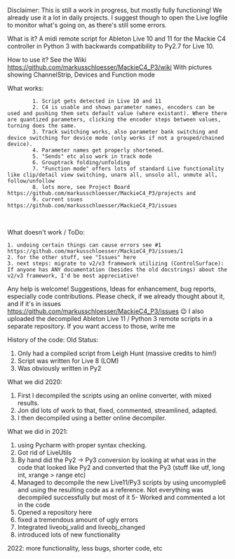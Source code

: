 Disclaimer:
This is still a work in progress, but mostly fully functioning! We already use it a lot in daily projects.
I suggest though to open the Live logfile to monitor what's going on, as there's still some errors. 


What is it?
A midi remote script for Ableton Live 10 and 11 for the Mackie C4 controller in Python 3 with backwards compatibility to Py2.7 for Live 10.

How to use it?
See the Wiki https://github.com/markusschloesser/MackieC4_P3/wiki
With pictures showing ChannelStrip, Devices and Function mode

What works:

			1. Script gets detected in Live 10 and 11
			2. C4 is usable and shows parameter names, encoders can be used and pushing them sets default value (where existant). Where there are quantized parameters, clicking the encoder steps between values, turning does the same.
			3. Track switching works, also parameter bank switching and device switching for device mode (only works if not a grouped/chained device). 
			4. Parameter names get properly shortened.  
			5. "Sends" etc also work in track mode
			6. Grouptrack folding/unfolding
			7. "Function mode" offers lots of standard Live functionality like clip/detail view switching, unarm all, unsolo all, unmute all, follow/unfollow
			8. lots more, see Project Board https://github.com/markusschloesser/MackieC4_P3/projects and 
			9. current ssues https://github.com/markusschloesser/MackieC4_P3/issues	
 

What doesn't work / ToDo:

    1. undoing certain things can cause errors see #1 https://github.com/markusschloesser/MackieC4_P3/issues/1
    2. for the other stuff, see "Issues" here
    3. next steps: migrate to v2/v3 framework utilizing (ControlSurface): If anyone has ANY documentation (besides the old docstrings) about the v2/v3 framework, I'd be most appreciative!
   

Any help is welcome! Suggestions, Ideas for enhancement, bug reports, especially code contributions. Please check, if we already thought about it, and if it's in issues https://github.com/markusschloesser/MackieC4_P3/issues 😉 
I also uploaded the decompiled Ableton Live 11 / Python 3 remote scripts in a separate repository. If you want access to those, write me



History of the code:
Old Status:
1. Only had a compiled script from Leigh Hunt (massive credits to him!)
2. Script was written for Live 8 (LOM)
3. Was obviously written in Py2
 
 
What we did 2020:
  1. First I decompiled the scripts using an online converter, with mixed results.
  2. Jon did lots of work to that, fixed, commented, streamlined, adapted. 
  3. I then decompiled using a better online decompiler.

What we did in 2021:

  1. using Pycharm with proper syntax checking.
  2. Got rid of LiveUtils
  3. By hand did the Py2 -> Py3 conversion by looking at what was in the code that looked like Py2 and converted that the Py3 (stuff like utf, long int, xrange > range etc)
  4. Managed to decompile the new Live11/Py3 scripts by using uncomyple6 and using the resulting code as a reference. Not everything was decompiled successfully but most of it
  5- Worked and commented a lot in the code
  6. Opened a repository here
  7. fixed a tremendous amount of ugly errors
  8. Integrated liveobj_valid and liveobj_changed
  9. introduced lots of new functionality 

2022:
more functionality, less bugs, shorter code, etc
